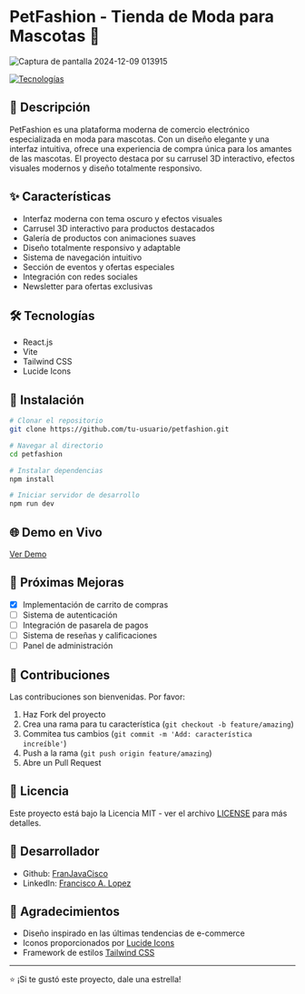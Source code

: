 # PetFashion - Tienda de Moda para Mascotas 🐾

![Captura de pantalla 2024-12-09 013915](https://github.com/user-attachments/assets/2252f873-89ab-4188-b61e-684ed6bf8166)


[![Tecnologías](https://skillicons.dev/icons?i=react,vite,tailwind)](https://skillicons.dev)

## 🎯 Descripción
PetFashion es una plataforma moderna de comercio electrónico especializada en moda para mascotas. Con un diseño elegante y una interfaz intuitiva, ofrece una experiencia de compra única para los amantes de las mascotas. El proyecto destaca por su carrusel 3D interactivo, efectos visuales modernos y diseño totalmente responsivo.

## ✨ Características 
- Interfaz moderna con tema oscuro y efectos visuales
- Carrusel 3D interactivo para productos destacados
- Galería de productos con animaciones suaves
- Diseño totalmente responsivo y adaptable
- Sistema de navegación intuitivo
- Sección de eventos y ofertas especiales
- Integración con redes sociales
- Newsletter para ofertas exclusivas

## 🛠️ Tecnologías
- React.js
- Vite
- Tailwind CSS
- Lucide Icons

## 🚀 Instalación

```bash
# Clonar el repositorio
git clone https://github.com/tu-usuario/petfashion.git

# Navegar al directorio
cd petfashion

# Instalar dependencias
npm install

# Iniciar servidor de desarrollo
npm run dev
```

## 🌐 Demo en Vivo
[Ver Demo](https://tu-usuario.github.io/petfashion)

## 📝 Próximas Mejoras
- [x] Implementación de carrito de compras
- [ ] Sistema de autenticación
- [ ] Integración de pasarela de pagos
- [ ] Sistema de reseñas y calificaciones
- [ ] Panel de administración

## 🤝 Contribuciones
Las contribuciones son bienvenidas. Por favor:
1. Haz Fork del proyecto
2. Crea una rama para tu característica (`git checkout -b feature/amazing`)
3. Commitea tus cambios (`git commit -m 'Add: característica increíble'`)
4. Push a la rama (`git push origin feature/amazing`)
5. Abre un Pull Request

## 📄 Licencia
Este proyecto está bajo la Licencia MIT - ver el archivo [LICENSE](LICENSE) para más detalles.

## 👤 Desarrollador
- Github: [FranJavaCisco](https://github.com/FranJavacisco)
- LinkedIn: [Francisco A. Lopez](https://www.linkedin.com/in/francisco-lopez-cl/)

## 🙏 Agradecimientos
- Diseño inspirado en las últimas tendencias de e-commerce
- Iconos proporcionados por [Lucide Icons](https://lucide.dev)
- Framework de estilos [Tailwind CSS](https://tailwindcss.com)

---
⭐️ ¡Si te gustó este proyecto, dale una estrella!

